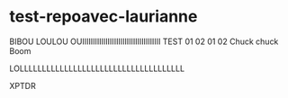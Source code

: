 # test-repoavec-laurianne



BIBOU LOULOU
OUIIIIIIIIIIIIIIIIIIIIIIIIIIIIIIIIIIIII
TEST 01 02 01 02
Chuck chuck
Boom

LOLLLLLLLLLLLLLLLLLLLLLLLLLLLLLLLLLLLLL

XPTDR
